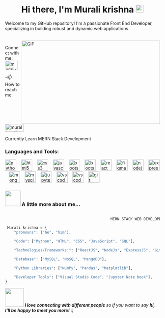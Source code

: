 <!-- Header -->
<div align="center">
   <h1>Hi there, I'm Murali krishna <img src="https://media.giphy.com/media/hvRJCLFzcasrR4ia7z/giphy.gif" width="25px"> </h1>
</div>  

Welcome to my GitHub repository! I'm a passionate Front End Developer, specializing in building robust and dynamic web applications.

<br />
<img align="right" height="270px" width="450px" alt="GIF" src="https://i.pinimg.com/564x/d2/bd/2f/d2bd2fc7c604b0384f06f3c0d594b087.jpg" />
<p
<h3 align="left">Connect with me:</h3>
<a href="https://linkedin.com/in/murali-oct5/" target="blank"><img align="center" src="https://raw.githubusercontent.com/rahuldkjain/github-profile-readme-generator/master/src/images/icons/Social/linked-in-alt.svg" alt="murali-oct5" height="30" width="40" /></a> 
</p>

-📫 How to reach me <a href="muralikrishna.r05@gmail.com" target="blank"><img align="center" src="https://img.shields.io/badge/Gmail-D14836?style=for-the-badge&logo=gmail&logoColor=white" alt="murali-oct5" height="25" width="60" /></a>

Currently Learn MERN Stack Development
 
<p align="left">
</p>

<h3 align="left">Languages and Tools:</h3>
<div align="left">
  <img src="https://skillicons.dev/icons?i=py" height="36" alt="python logo"  />
  <img width="8" />
  <img src="https://cdn.jsdelivr.net/gh/devicons/devicon/icons/html5/html5-original.svg" height="36" alt="html5 logo"  />
  <img width="8" />
  <img src="https://cdn.jsdelivr.net/gh/devicons/devicon/icons/css3/css3-original.svg" height="36" alt="css3 logo"  />
  <img width="8" />
  <img src="https://skillicons.dev/icons?i=js" height="36" alt="javascript logo"  />
  <img width="8" />
  <img src="https://skillicons.dev/icons?i=bootstrap" height="36" alt="bootstrap logo"  />
  <img width="8" />
  <img src="https://user-images.githubusercontent.com/25181517/202896760-337261ed-ee92-4979-84c4-d4b829c7355d.png" height="36" alt="bootstrap logo"  />
  <img width="8" />
  <img src="https://skillicons.dev/icons?i=react" height="36" alt="react logo"  />
  <img width="8" />
  <img src="https://skillicons.dev/icons?i=figma" height="36" alt="figma logo"  />
  <img width="8" />
  <img src="https://skillicons.dev/icons?i=nodejs" height="36" alt="nodejs logo"  />
  <img width="8" />
  <img src="https://skillicons.dev/icons?i=express" height="36" alt="express logo"  />
  <img width="8" />
  <img src="https://skillicons.dev/icons?i=mongodb" height="36" alt="mongodb logo"  />
  <img width="8" />
  <img src="https://skillicons.dev/icons?i=mysql" height="36" alt="mysql logo"  />
  <img width="8" />
  <img src="https://user-images.githubusercontent.com/25181517/183914128-3fc88b4a-4ac1-40e6-9443-9a30182379b7.png" height="36" alt="jupyter notebook"  />
  <img width="8" />
  <img src="https://user-images.githubusercontent.com/25181517/192108891-d86b6220-e232-423a-bf5f-90903e6887c3.png" height="36" alt="vs code"  />
  <img width="8" />
   <img src="https://user-images.githubusercontent.com/25181517/192109061-e138ca71-337c-4019-8d42-4792fdaa7128.png" height="36" alt="vs code"  />
  <img width="8" />
  <img src="https://skillicons.dev/icons?i=git" height="36" alt="git logo"  />
</div>

###


### <img src="https://media.giphy.com/media/VgCDAzcKvsR6OM0uWg/giphy.gif" width="50"> A little more about me...  

```Python

                                                MERN STACK WEB DEVELOPER

 Murali krishna = {
    "pronouns": ("he", "him"),

    "Code": ["Python", "HTML", "CSS", "JavaScript", "SQL"],

    "Technologies/Frameworks:": ["ReactJS", "NodeJs", "ExpressJS", "Git", "GitHub"],

    "Database": ["MySQL", "NoSQL", "MangoDB"],

    "Python Libraries": ["NumPy", "Pandas", "Matplotlib"],

    "Developer Tools": ["Visual Studio Code", "Jupyter Note book"],
}
``` 
<img src="https://media.giphy.com/media/LnQjpWaON8nhr21vNW/giphy.gif" width="60"> <em><b>I love connecting with different people</b> so if you want to say <b>hi, I'll be happy to meet you more!</b> :)</em>



